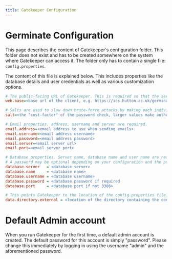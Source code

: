 ```yaml
---
title: Gatekeeper Configuration
---
```


# Germinate Configuration
This page describes the content of Gatekeeper's configuration folder. This folder does not exist and has to be created somewhere on the system where Gatekeeper can access it.
The folder only has to contain a single file: `config.properties`.

The content of this file is explained below. This includes properties like the database details and user credentials as well as various customization options.

```ini
# The public-facing URL of Gatekeeper. This is required so that the server can generate files that link back to the user interface
web.base=<base url of the client, e.g. https://ics.hutton.ac.uk/germinate-gatekeeper/>

# Salts are used to slow down brute-force attacks by making each individual authentication check slower.
salt=<the "cost-factor" of the password check, larger values make authentication slower. default: 10>

# Email properties. address, username and server are required.    
email.address=<email address to use when sending emails>
email.username=<email address username>
email.password=<email address password>
email.server=<email server url>
email.port=<email server port>

# Database properties. Server name, database name and user name are required.
# A password may be optional depending on your configuration and the port only needs to be provided if it's not 3306. 
database.server   = <database server>
database.name     = <database name>
database.username = <database username>
database.password = <database password if required
database.port     = <database port if not 3306>

# This points Gatekeeper to the location of the config.properties file.
data.directory.external = <location of the directory containing the configuration files (the ones explained in this section). Should be '/data/gatekeeper' if using the Docker image.>
```

# Default Admin account

When you run Gatekeeper for the first time, a default admin account is created. The default password for this account is simply "password". Please change this immediately by logging in using the username "admin" and the aforementioned password.
